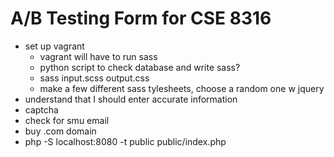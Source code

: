 # A/B Testing Form for CSE 8316

- set up vagrant 
	- vagrant will have to run sass
	- python script to check database and write sass?
	- sass input.scss output.css
	- make a few different sass tylesheets, choose a random one w jquery
- understand that I should enter accurate information
- captcha
- check for smu email
- buy .com domain
- php -S localhost:8080 -t public public/index.php
